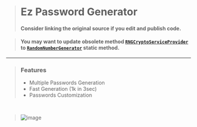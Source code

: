 > # Ez Password Generator
> #### Consider linking the original source if you edit and publish code.

> #### You may want to update obsolete method [`RNGCryptoServiceProvider`](https://docs.microsoft.com/en-us/dotnet/api/system.security.cryptography.rngcryptoserviceprovider?view=net-6.0) to [`RandomNumberGenerator`](https://docs.microsoft.com/en-us/dotnet/api/system.security.cryptography.randomnumbergenerator?view=net-6.0) static method.
---
> ### Features
> - Multiple Passwords Generation
> - Fast Generation (1k in 3sec)
> - Passwords Customization
<br>

> ![image](https://user-images.githubusercontent.com/61375258/154804481-91b1961a-0245-4593-87c6-2b56319f7fae.png)
